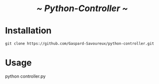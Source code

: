 <h1 align="center"> <i><b> ~ Python-Controller ~ </i></b></h1>

# Installation

```
git clone https://github.com/Gaspard-Savoureux/python-controller.git
```

# Usage

python controller.py
